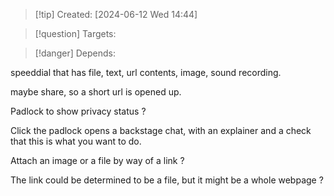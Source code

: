 
>[!tip] Created: [2024-06-12 Wed 14:44]

>[!question] Targets: 

>[!danger] Depends: 

speeddial that has file, text, url contents, image, sound recording.

maybe share, so a short url is opened up.

Padlock to show privacy status ?

Click the padlock opens a backstage chat, with an explainer and a check that this is what you want to do.

Attach an image or a file by way of a link ?

The link could be determined to be a file, but it might be a whole webpage ?